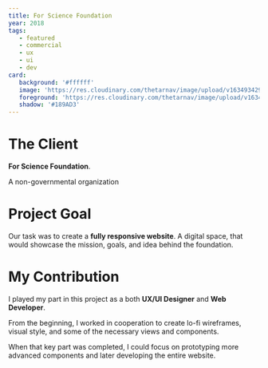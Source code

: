 ```yaml
---
title: For Science Foundation
year: 2018
tags:
   - featured
   - commercial
   - ux
   - ui
   - dev
card:
   background: '#ffffff'
   image: 'https://res.cloudinary.com/thetarnav/image/upload/v1634934297/portfolio/fdn/card_kgkkk4.png'
   foreground: 'https://res.cloudinary.com/thetarnav/image/upload/v1634933083/portfolio/fdn/fdn-phones_mnvjz7.png'
   shadow: '#189AD3'
---
```


# The Client

**For Science Foundation**.

A non-governmental organization

# Project Goal

Our task was to create a **fully responsive website**. A digital space, that would showcase the mission, goals, and idea behind the foundation.

# My Contribution

I played my part in this project as a both **UX/UI Designer** and **Web Developer**.

From the beginning, I worked in cooperation to create lo-fi wireframes, visual style, and some of the necessary views and components.

When that key part was completed, I could focus on prototyping more advanced components and later developing the entire website.
